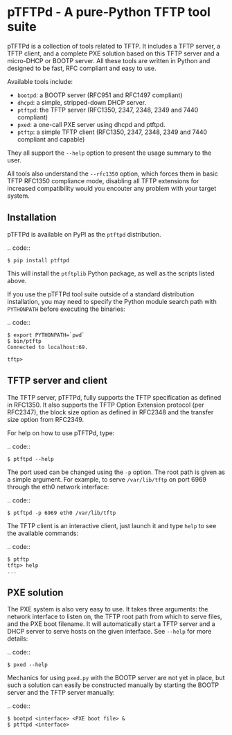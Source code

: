 pTFTPd - A pure-Python TFTP tool suite
======================================

pTFTPd is a collection of tools related to TFTP. It includes a TFTP
server, a TFTP client, and a complete PXE solution based on this TFTP
server and a micro-DHCP or BOOTP server. All these tools are written in
Python and designed to be fast, RFC compliant and easy to use.

Available tools include:

-  ``bootpd``: a BOOTP server (RFC951 and RFC1497 compliant)
-  ``dhcpd``: a simple, stripped-down DHCP server.
-  ``ptftpd``: the TFTP server (RFC1350, 2347, 2348, 2349 and 7440 compliant)
-  ``pxed``: a one-call PXE server using dhcpd and ptftpd.
-  ``ptftp``: a simple TFTP client (RFC1350, 2347, 2348, 2349 and 7440
   compliant and capable)

They all support the ``--help`` option to present the usage summary to
the user.

All tools also understand the ``--rfc1350`` option, which forces them in
basic TFTP RFC1350 compliance mode, disabling all TFTP extensions for
increased compatibility would you encouter any problem with your target
system.

Installation
------------

pTFTPd is available on PyPI as the ``ptftpd`` distribution.

.. code::

    $ pip install ptftpd

This will install the ``ptftplib`` Python package, as well as the scripts
listed above.

If you use the pTFTPd tool suite outside of a standard distribution
installation, you may need to specify the Python module search path with
``PYTHONPATH`` before executing the binaries:

.. code::

    $ export PYTHONPATH=`pwd`
    $ bin/ptftp
    Connected to localhost:69.

    tftp>

TFTP server and client
----------------------

The TFTP server, pTFTPd, fully supports the TFTP specification as
defined in RFC1350. It also supports the TFTP Option Extension protocol
(per RFC2347), the block size option as defined in RFC2348 and the
transfer size option from RFC2349.

For help on how to use pTFTPd, type:

.. code::

    $ ptftpd --help

The port used can be changed using the ``-p`` option. The root path is
given as a simple argument. For example, to serve ``/var/lib/tftp`` on
port 6969 through the eth0 network interface:

.. code::

    $ ptftpd -p 6969 eth0 /var/lib/tftp

The TFTP client is an interactive client, just launch it and type
``help`` to see the available commands:

.. code::

    $ ptftp
    tftp> help
    ...

PXE solution
------------

The PXE system is also very easy to use. It takes three arguments: the
network interface to listen on, the TFTP root path from which to serve
files, and the PXE boot filename. It will automatically start a TFTP
server and a DHCP server to serve hosts on the given interface. See
``--help`` for more details:

.. code::

    $ pxed --help

Mechanics for using ``pxed.py`` with the BOOTP server are not yet in
place, but such a solution can easily be constructed manually by
starting the BOOTP server and the TFTP server manually:

.. code::

    $ bootpd <interface> <PXE boot file> &
    $ ptftpd <interface>
